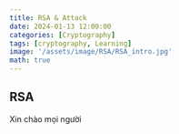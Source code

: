 ```yaml
---
title: RSA & Attack
date: 2024-01-13 12:00:00
categories: [Cryptography]
tags: [cryptography, Learning]
image: '/assets/image/RSA/RSA_intro.jpg'
math: true
---
```


## RSA

Xin chào mọi người